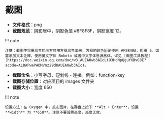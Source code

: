 # 截图

- **文件格式**：png
- **截图规范**：阴影居中，阴影色值 #8F8F8F，阴影宽度 12。

!!! note

    注意：截图中需要高亮的地方可用方框高亮出来，方框的颜色固定使用 #F5B40A，粗细 5。如需添加文本注释，使用英文字体 Roboto 或者中文字体思源黑体。详见 [截图工具教程](https://doc.weixin.qq.com/doc/w3_AUEA0wb3AIcLtO3HdNpQguYXBvG0E?scode=AL8APwePADMVnz29d8AUEA0wb3AIc)。

- **截图命名**：小写字母，短划线 - 连接。例如：function-key
- **截图存储位置**：对应项目的 images 文件夹
- **截图大小**：宽度 650

!!! note

    设置方法：在 Oxygen 中，点击图片，在键盘上按下 **Alt + Enter**，设置 **width** 为 **650**。注意不要设置高度，高度无效。
